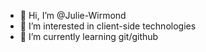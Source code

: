 - 👋 Hi, I’m @Julie-Wirmond
- 👀 I’m interested in client-side technologies
- 🌱 I’m currently learning git/github


<!---
Julie-Wirmond/Julie-Wirmond is a ✨ special ✨ repository because its `README.md` (this file) appears on your GitHub profile.
You can click the Preview link to take a look at your changes.
--->
